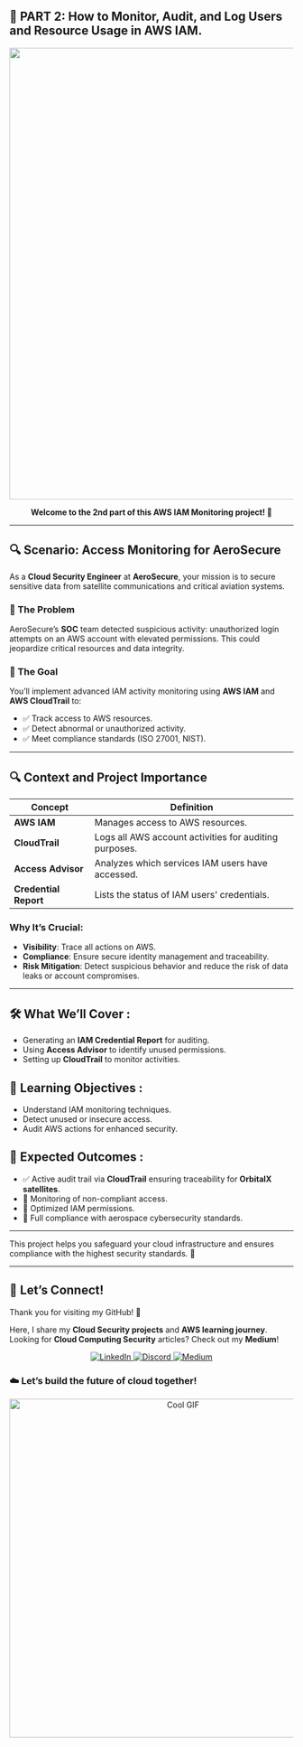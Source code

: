 ## 📌 PART 2: How to Monitor, Audit, and Log Users and Resource Usage in AWS IAM.

<p align="center">
  <img src="https://github.com/Kzax01/AWS-Security-Aerosecure/blob/main/IAM/02_Monitoring_Users_AWS_IAM/screenshots/IAM%20monitoring%20usage.gif" width="800">
</p>

<p align="center">
  <strong>Welcome to the 2nd part of this AWS IAM Monitoring project! 🚀</strong>
</p>


---

## 🔍 Scenario: Access Monitoring for AeroSecure

As a **Cloud Security Engineer** at **AeroSecure**, your mission is to secure sensitive data from satellite communications and critical aviation systems.

### 🚨 The Problem
AeroSecure’s **SOC** team detected suspicious activity: unauthorized login attempts on an AWS account with elevated permissions. This could jeopardize critical resources and data integrity.

### 🎯 The Goal
You’ll implement advanced IAM activity monitoring using **AWS IAM** and **AWS CloudTrail** to:
- ✅ Track access to AWS resources.
- ✅ Detect abnormal or unauthorized activity.
- ✅ Meet compliance standards (ISO 27001, NIST).

---

## 🔍 Context and Project Importance

| **Concept**           | **Definition**                                                                      |
|-----------------------|-------------------------------------------------------------------------------------|
| **AWS IAM**           | Manages access to AWS resources.                                                    |
| **CloudTrail**        | Logs all AWS account activities for auditing purposes.                              |
| **Access Advisor**    | Analyzes which services IAM users have accessed.                                    |
| **Credential Report** | Lists the status of IAM users' credentials.                                         |

### Why It’s Crucial:
- **Visibility**: Trace all actions on AWS.  
- **Compliance**: Ensure secure identity management and traceability.  
- **Risk Mitigation**: Detect suspicious behavior and reduce the risk of data leaks or account compromises.

---

## 🛠 What We’ll Cover :
- Generating an **IAM Credential Report** for auditing.  
- Using **Access Advisor** to identify unused permissions.  
- Setting up **CloudTrail** to monitor activities.

## 🎯 Learning Objectives :
- Understand IAM monitoring techniques.
- Detect unused or insecure access.
- Audit AWS actions for enhanced security.

## 🚀 Expected Outcomes :
- ✅ Active audit trail via **CloudTrail** ensuring traceability for **OrbitalX satellites**.
- 📌 Monitoring of non-compliant access.
- 📌 Optimized IAM permissions.
- 📌 Full compliance with aerospace cybersecurity standards.

---

This project helps you safeguard your cloud infrastructure and ensures compliance with the highest security standards. 🚀

---
## 💬 Let’s Connect!  
Thank you for visiting my GitHub! 🌸  

Here, I share my **Cloud Security projects** and **AWS learning journey**.  
Looking for **Cloud Computing Security** articles? Check out my **Medium**!  

<p align="center">
  <a href="https://www.linkedin.com/in/kenza-in-the-cloud/" target="_blank">
    <img src="https://img.shields.io/badge/LinkedIn-0A66C2?style=for-the-badge&logo=linkedin&logoColor=white" alt="LinkedIn">
  </a>
  <a href="https://discord.com/users/kzax01" target="_blank">
    <img src="https://img.shields.io/badge/Discord-5865F2?style=for-the-badge&logo=discord&logoColor=white" alt="Discord">
  </a>
  <a href="https://medium.com/@Kenza.In.The.Cloud" target="_blank">
    <img src="https://img.shields.io/badge/Medium-12100E?style=for-the-badge&logo=medium&logoColor=white" alt="Medium">
  </a>
</p>


### ☁️ Let’s build the future of cloud together!  
<p align="center">
  <img src="https://i.pinimg.com/originals/91/1d/91/911d914aaf6194489a3f5626bed2bd3a.gif" width="600" alt="Cool GIF">
</p>
